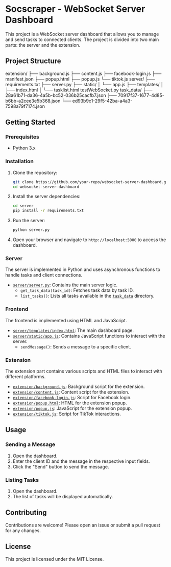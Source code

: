 # Socscraper - WebSocket Server Dashboard

This project is a WebSocket server dashboard that allows you to manage and send tasks to connected clients. The project is divided into two main parts: the server and the extension.

## Project Structure

extension/
├── background.js
├── content.js
├── facebook-login.js
├── manifest.json
├── popup.html
├── popup.js
└── tiktok.js
server/
├── requirements.txt
├── server.py
├── static/
│   └── app.js
├── templates/
│   ├── index.html
│   └── tasklist.html
testWebSocket.py
task_data/
├── 28a61b71-da36-4a5b-bc52-036b25cacfb7.json
├── 70917f37-1677-4d85-b6bb-a2cee3e5b368.json
└── ed93b9c1-29f5-42ba-a4a3-7598a79f7174.json

## Getting Started

### Prerequisites

- Python 3.x

### Installation

1. Clone the repository:

    ```sh
    git clone https://github.com/your-repo/websocket-server-dashboard.git
    cd websocket-server-dashboard
    ```

2. Install the server dependencies:

    ```sh
    cd server
    pip install -r requirements.txt
    ```

3. Run the server:

    ```sh
    python server.py
    ```

4. Open your browser and navigate to `http://localhost:5000` to access the dashboard.

### Server

The server is implemented in Python and uses asynchronous functions to handle tasks and client connections.

- [`server/server.py`](command:_github.copilot.openRelativePath?%5B%7B%22scheme%22%3A%22file%22%2C%22authority%22%3A%22%22%2C%22path%22%3A%22%2Fc%3A%2FUsers%2Fkhooz%2FDownloads%2FInternship%2FchromeSocket%2Fserver%2Fserver.py%22%2C%22query%22%3A%22%22%2C%22fragment%22%3A%22%22%7D%5D "c:\Users\khooz\Downloads\Internship\chromeSocket\server\server.py"): Contains the main server logic.
  - `get_task_data(task_id)`: Fetches task data by task ID.
  - `list_tasks()`: Lists all tasks available in the [`task_data`](command:_github.copilot.openRelativePath?%5B%7B%22scheme%22%3A%22file%22%2C%22authority%22%3A%22%22%2C%22path%22%3A%22%2Fc%3A%2FUsers%2Fkhooz%2FDownloads%2FInternship%2FchromeSocket%2Ftask_data%22%2C%22query%22%3A%22%22%2C%22fragment%22%3A%22%22%7D%5D "c:\Users\khooz\Downloads\Internship\chromeSocket\task_data") directory.

### Frontend

The frontend is implemented using HTML and JavaScript.

- [`server/templates/index.html`](command:_github.copilot.openRelativePath?%5B%7B%22scheme%22%3A%22file%22%2C%22authority%22%3A%22%22%2C%22path%22%3A%22%2Fc%3A%2FUsers%2Fkhooz%2FDownloads%2FInternship%2FchromeSocket%2Fserver%2Ftemplates%2Findex.html%22%2C%22query%22%3A%22%22%2C%22fragment%22%3A%22%22%7D%5D "c:\Users\khooz\Downloads\Internship\chromeSocket\server\templates\index.html"): The main dashboard page.
- [`server/static/app.js`](command:_github.copilot.openRelativePath?%5B%7B%22scheme%22%3A%22file%22%2C%22authority%22%3A%22%22%2C%22path%22%3A%22%2Fc%3A%2FUsers%2Fkhooz%2FDownloads%2FInternship%2FchromeSocket%2Fserver%2Fstatic%2Fapp.js%22%2C%22query%22%3A%22%22%2C%22fragment%22%3A%22%22%7D%5D "c:\Users\khooz\Downloads\Internship\chromeSocket\server\static\app.js"): Contains JavaScript functions to interact with the server.
  - `sendMessage()`: Sends a message to a specific client.

### Extension

The extension part contains various scripts and HTML files to interact with different platforms.

- [`extension/background.js`](command:_github.copilot.openRelativePath?%5B%7B%22scheme%22%3A%22file%22%2C%22authority%22%3A%22%22%2C%22path%22%3A%22%2Fc%3A%2FUsers%2Fkhooz%2FDownloads%2FInternship%2FchromeSocket%2Fextension%2Fbackground.js%22%2C%22query%22%3A%22%22%2C%22fragment%22%3A%22%22%7D%5D "c:\Users\khooz\Downloads\Internship\chromeSocket\extension\background.js"): Background script for the extension.
- [`extension/content.js`](command:_github.copilot.openRelativePath?%5B%7B%22scheme%22%3A%22file%22%2C%22authority%22%3A%22%22%2C%22path%22%3A%22%2Fc%3A%2FUsers%2Fkhooz%2FDownloads%2FInternship%2FchromeSocket%2Fextension%2Fcontent.js%22%2C%22query%22%3A%22%22%2C%22fragment%22%3A%22%22%7D%5D "c:\Users\khooz\Downloads\Internship\chromeSocket\extension\content.js"): Content script for the extension.
- [`extension/facebook-login.js`](command:_github.copilot.openRelativePath?%5B%7B%22scheme%22%3A%22file%22%2C%22authority%22%3A%22%22%2C%22path%22%3A%22%2Fc%3A%2FUsers%2Fkhooz%2FDownloads%2FInternship%2FchromeSocket%2Fextension%2Ffacebook-login.js%22%2C%22query%22%3A%22%22%2C%22fragment%22%3A%22%22%7D%5D "c:\Users\khooz\Downloads\Internship\chromeSocket\extension\facebook-login.js"): Script for Facebook login.
- [`extension/popup.html`](command:_github.copilot.openRelativePath?%5B%7B%22scheme%22%3A%22file%22%2C%22authority%22%3A%22%22%2C%22path%22%3A%22%2Fc%3A%2FUsers%2Fkhooz%2FDownloads%2FInternship%2FchromeSocket%2Fextension%2Fpopup.html%22%2C%22query%22%3A%22%22%2C%22fragment%22%3A%22%22%7D%5D "c:\Users\khooz\Downloads\Internship\chromeSocket\extension\popup.html"): HTML for the extension popup.
- [`extension/popup.js`](command:_github.copilot.openRelativePath?%5B%7B%22scheme%22%3A%22file%22%2C%22authority%22%3A%22%22%2C%22path%22%3A%22%2Fc%3A%2FUsers%2Fkhooz%2FDownloads%2FInternship%2FchromeSocket%2Fextension%2Fpopup.js%22%2C%22query%22%3A%22%22%2C%22fragment%22%3A%22%22%7D%5D "c:\Users\khooz\Downloads\Internship\chromeSocket\extension\popup.js"): JavaScript for the extension popup.
- [`extension/tiktok.js`](command:_github.copilot.openRelativePath?%5B%7B%22scheme%22%3A%22file%22%2C%22authority%22%3A%22%22%2C%22path%22%3A%22%2Fc%3A%2FUsers%2Fkhooz%2FDownloads%2FInternship%2FchromeSocket%2Fextension%2Ftiktok.js%22%2C%22query%22%3A%22%22%2C%22fragment%22%3A%22%22%7D%5D "c:\Users\khooz\Downloads\Internship\chromeSocket\extension\tiktok.js"): Script for TikTok interactions.

## Usage

### Sending a Message

1. Open the dashboard.
2. Enter the client ID and the message in the respective input fields.
3. Click the "Send" button to send the message.

### Listing Tasks

1. Open the dashboard.
2. The list of tasks will be displayed automatically.

## Contributing

Contributions are welcome! Please open an issue or submit a pull request for any changes.

## License

This project is licensed under the MIT License.